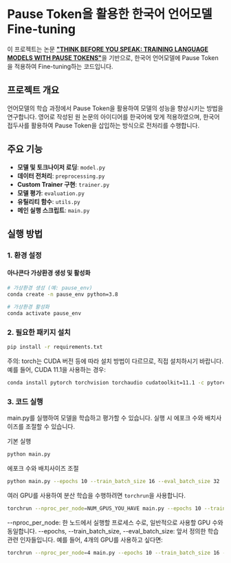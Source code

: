 # Pause Token을 활용한 한국어 언어모델 Fine-tuning

이 프로젝트는 논문 [**"THINK BEFORE YOU SPEAK: TRAINING LANGUAGE MODELS WITH PAUSE TOKENS"**](https://arxiv.org/abs/2207.07696)을 기반으로, 한국어 언어모델에 Pause Token을 적용하여 Fine-tuning하는 코드입니다.

## 프로젝트 개요

언어모델의 학습 과정에서 Pause Token을 활용하여 모델의 성능을 향상시키는 방법을 연구합니다. 영어로 작성된 원 논문의 아이디어를 한국어에 맞게 적용하였으며, 한국어 접두사를 활용하여 Pause Token을 삽입하는 방식으로 전처리를 수행합니다.

## 주요 기능

- **모델 및 토크나이저 로딩**: `model.py`
- **데이터 전처리**: `preprocessing.py`
- **Custom Trainer 구현**: `trainer.py`
- **모델 평가**: `evaluation.py`
- **유틸리티 함수**: `utils.py`
- **메인 실행 스크립트**: `main.py`

## 실행 방법

### 1. 환경 설정

#### 아나콘다 가상환경 생성 및 활성화

```bash
# 가상환경 생성 (예: pause_env)
conda create -n pause_env python=3.8

# 가상환경 활성화
conda activate pause_env
```

### 2. 필요한 패키지 설치
```bash
pip install -r requirements.txt
```

주의: torch는 CUDA 버전 등에 따라 설치 방법이 다르므로, 직접 설치하시기 바랍니다.
예를 들어, CUDA 11.1을 사용하는 경우:
```bash
conda install pytorch torchvision torchaudio cudatoolkit=11.1 -c pytorch -c nvidia
```


### 3. 코드 실행
main.py를 실행하여 모델을 학습하고 평가할 수 있습니다. 실행 시 에포크 수와 배치사이즈를 조절할 수 있습니다.

기본 실행
```bash
python main.py
```
에포크 수와 배치사이즈 조절
```bash
python main.py --epochs 10 --train_batch_size 16 --eval_batch_size 32
```

여러 GPU를 사용하여 분산 학습을 수행하려면 `torchrun`을 사용합니다.
```bash
torchrun --nproc_per_node=NUM_GPUS_YOU_HAVE main.py --epochs 10 --train_batch_size 16 --eval_batch_size 32
```
--nproc_per_node: 한 노드에서 실행할 프로세스 수로, 일반적으로 사용할 GPU 수와 동일합니다.
--epochs, --train_batch_size, --eval_batch_size: 앞서 정의한 학습 관련 인자들입니다.
예를 들어, 4개의 GPU를 사용하고 싶다면:

```bash
torchrun --nproc_per_node=4 main.py --epochs 10 --train_batch_size 16 --eval_batch_size 32
```

